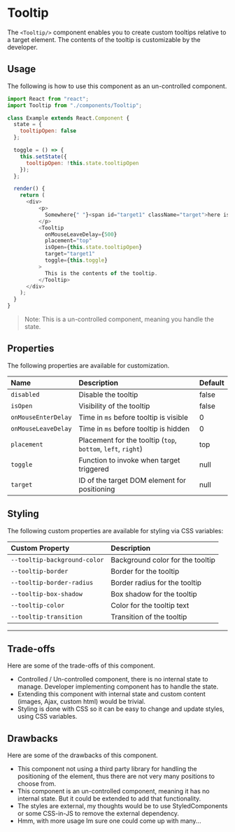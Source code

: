 # Tooltip
The `<Tooltip/>` component enables you to create custom tooltips relative to a target element. The contents of the tooltip is customizable by the developer.

## Usage
The following is how to use this component as an un-controlled component.

```js
import React from "react";
import Tooltip from "./components/Tooltip";

class Example extends React.Component {
  state = {
    tooltipOpen: false
  };

  toggle = () => {
    this.setState({
      tooltipOpen: !this.state.tooltipOpen
    });
  };

  render() {
    return (
      <div>
          <p>
            Somewhere{" "}<span id="target1" className="target">here is</span>{" "}a tooltip.
          </p>
          <Tooltip
            onMouseLeaveDelay={500}
            placement="top"
            isOpen={this.state.tooltipOpen}
            target="target1"
            toggle={this.toggle}
          >
            This is the contents of the tooltip.
          </Tooltip>
      </div>
    );
  }
}
```

> Note: This is a un-controlled component, meaning you handle the state.

## Properties
The following properties are available for customization.  

| Name | Description | Default |
| :--- | :--- | :--- |
| `disabled` | Disable the tooltip | false |
| `isOpen` | Visibility of the tooltip | false |
| `onMouseEnterDelay` | Time in `ms` before tooltip is visible | 0 |
| `onMouseLeaveDelay` | Time in `ms` before tooltip is hidden | 0 |
| `placement` | Placement for the tooltip (`top`, `bottom`, `left`, `right`) | top |
| `toggle` | Function to invoke when target triggered | null |
| `target` | ID of the target DOM element for positioning | null |




## Styling
The following custom properties are available for styling via CSS variables:

| Custom Property | Description |
| :--- | :--- |
| `--tooltip-background-color` | Background color for the tooltip |
| `--tooltip-border` | Border for the tooltip |
| `--tooltip-border-radius` | Border radius for the tooltip |
| `--tooltip-box-shadow` | Box shadow for the tooltip |
| `--tooltip-color` | Color for the tooltip text |
| `--tooltip-transition` | Transition of the tooltip |



--- 

## Trade-offs
Here are some of the trade-offs of this component.

- Controlled / Un-controlled component, there is no internal state to manage. Developer implementing component has to handle the state.
- Extending this component with internal state and custom content (images, Ajax, custom html) would be trivial.
- Styling is done with CSS so it can be easy to change and update styles, using CSS variables.

## Drawbacks
Here are some of the drawbacks of this component.

- This component not using a third party library for handling the positioning of the element, thus there are not very many positions to choose from.
- This component is an un-controlled component, meaning it has no internal state. But it could be extended to add that functionality.
- The styles are external, my thoughts would be to use StyledComponents or some CSS-in-JS to remove the external dependency.
- Hmm, with more usage Im sure one could come up with many...